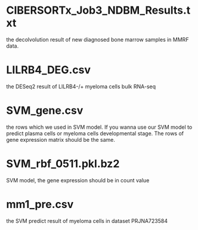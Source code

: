 # CIBERSORTx_Job3_NDBM_Results.txt  
the decolvolution result of new diagnosed bone marrow samples in MMRF data.
# LILRB4_DEG.csv 
the DESeq2 result of LILRB4-/+ myeloma cells bulk RNA-seq
# SVM_gene.csv 
the rows which we used in SVM model. If you wanna use our SVM model to predict plasma cells or myeloma cells developmental stage. The rows of gene expression matrix should be the same.
# SVM_rbf_0511.pkl.bz2 
SVM model, the gene expression should be in count value
# mm1_pre.csv 
the SVM predict result of myeloma cells in dataset PRJNA723584
